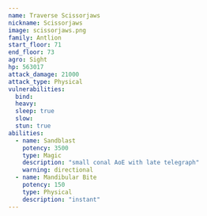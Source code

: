 ```yaml
---
name: Traverse Scissorjaws
nickname: Scissorjaws
image: scissorjaws.png
family: Antlion
start_floor: 71
end_floor: 73
agro: Sight
hp: 563017
attack_damage: 21000
attack_type: Physical
vulnerabilities:
  bind: 
  heavy: 
  sleep: true
  slow: 
  stun: true
abilities:
  - name: Sandblast
    potency: 3500
    type: Magic
    description: "small conal AoE with late telegraph"
    warning: directional
  - name: Mandibular Bite
    potency: 150
    type: Physical
    description: "instant"
---
```

